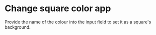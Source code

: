 # Change square color app

Provide the name of the colour into the input field to set it as a square's background.
